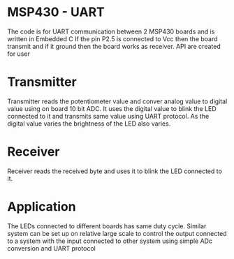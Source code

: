 # MSP430 - UART 

The code is for UART communication between 2 MSP430 boards and is written in Embedded C
If the pin P2.5 is connected to Vcc then the board transmit and if it ground then the board works as receiver.
API are created for user 

# Transmitter

Transmitter reads the potentiometer value and conver analog value to digital value using on board 10 bit ADC. 
It uses the digital value to blink the LED  connected to it and transmits same value using UART protocol.
As the digital value varies the brightness of the LED also varies.

# Receiver

Receiver reads the received byte and uses it to blink the LED connected to it. 

# Application 
The LEDs connected to different boards has same duty cycle.
Similar system can be set up on relative large scale to control the output connected to a system with the input connected to other system using simple ADc conversion and UART protocol 

